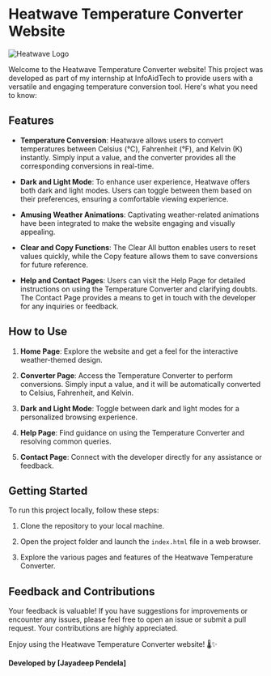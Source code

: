 # Heatwave Temperature Converter Website

![Heatwave Logo](https://www.freeiconspng.com/thumbs/blue-flames-png/blue-flames-png-33.png)

Welcome to the Heatwave Temperature Converter website! This project was developed as part of my internship at InfoAidTech to provide users with a versatile and engaging temperature conversion tool. Here's what you need to know:

## Features

- **Temperature Conversion**: Heatwave allows users to convert temperatures between Celsius (°C), Fahrenheit (°F), and Kelvin (K) instantly. Simply input a value, and the converter provides all the corresponding conversions in real-time.

- **Dark and Light Mode**: To enhance user experience, Heatwave offers both dark and light modes. Users can toggle between them based on their preferences, ensuring a comfortable viewing experience.

- **Amusing Weather Animations**: Captivating weather-related animations have been integrated to make the website engaging and visually appealing.

- **Clear and Copy Functions**: The Clear All button enables users to reset values quickly, while the Copy feature allows them to save conversions for future reference.

- **Help and Contact Pages**: Users can visit the Help Page for detailed instructions on using the Temperature Converter and clarifying doubts. The Contact Page provides a means to get in touch with the developer for any inquiries or feedback.

## How to Use

1. **Home Page**: Explore the website and get a feel for the interactive weather-themed design.

2. **Converter Page**: Access the Temperature Converter to perform conversions. Simply input a value, and it will be automatically converted to Celsius, Fahrenheit, and Kelvin.

3. **Dark and Light Mode**: Toggle between dark and light modes for a personalized browsing experience.

4. **Help Page**: Find guidance on using the Temperature Converter and resolving common queries.

5. **Contact Page**: Connect with the developer directly for any assistance or feedback.

## Getting Started

To run this project locally, follow these steps:

1. Clone the repository to your local machine.

2. Open the project folder and launch the `index.html` file in a web browser.

3. Explore the various pages and features of the Heatwave Temperature Converter.

## Feedback and Contributions

Your feedback is valuable! If you have suggestions for improvements or encounter any issues, please feel free to open an issue or submit a pull request. Your contributions are highly appreciated.

Enjoy using the Heatwave Temperature Converter website! 🌡️✨


**Developed by [Jayadeep Pendela]**  
 
